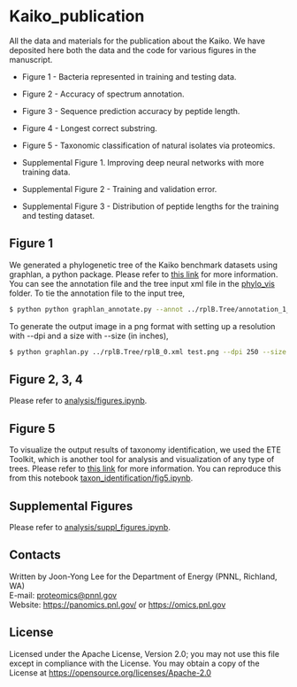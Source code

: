 # Kaiko_publication
All the data and materials for the publication about the Kaiko. We have deposited here both the data and the code for various figures in the manuscript.

- Figure 1 - Bacteria represented in training and testing data.
- Figure 2 - Accuracy of spectrum annotation.
- Figure 3 - Sequence prediction accuracy by peptide length.
- Figure 4 - Longest correct substring.
- Figure 5 - Taxonomic classification of natural isolates via proteomics.

- Supplemental Figure 1. Improving deep neural networks with more training data.
- Supplemental Figure 2 - Training and validation error.
- Supplemental Figure 3 - Distribution of peptide lengths for the training and testing dataset.

## Figure 1
We generated a phylogenetic tree of the Kaiko benchmark datasets using graphlan, a python package. Please refer to [this link](https://bitbucket.org/nsegata/graphlan/) for more information. You can see the annotation file and the tree input xml file in the [phylo_vis](phylo_vis) folder.
To tie the annotation file to the input tree,
```bash
$ python python graphlan_annotate.py --annot ../rplB.Tree/annotation_1_tree.txt ../rplB.Tree/rplB_0.xml
```
To generate the output image in a png format with setting up a resolution with --dpi and a size with --size (in inches),
```bash
$ python graphlan.py ../rplB.Tree/rplB_0.xml test.png --dpi 250 --size 7
```

## Figure 2, 3, 4
Please refer to [analysis/figures.ipynb](analysis/figures.ipynb).

## Figure 5
To visualize the output results of taxonomy identification, we used the ETE Toolkit, which is another tool for analysis and visualization of any type of trees. Please refer to [this link](http://etetoolkit.org/) for more information. You can reproduce this from this notebook [taxon_identification/fig5.ipynb](taxon_identification/fig5.ipynb).


## Supplemental Figures
Please refer to [analysis/suppl_figures.ipynb](analysis/suppl_figures.ipynb).

## Contacts

Written by Joon-Yong Lee for the Department of Energy (PNNL, Richland, WA) \
E-mail: proteomics@pnnl.gov \
Website: https://panomics.pnl.gov/ or https://omics.pnl.gov

## License

Licensed under the Apache License, Version 2.0; 
you may not use this file except in compliance with the License.  You may obtain 
a copy of the License at https://opensource.org/licenses/Apache-2.0
